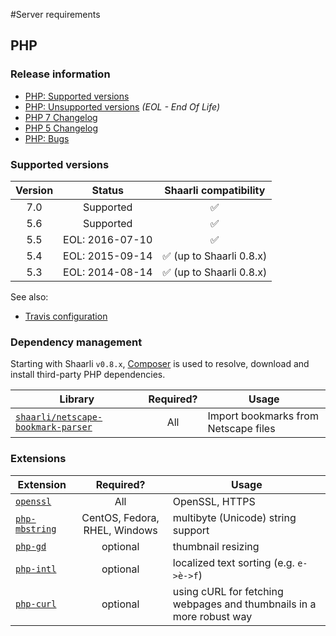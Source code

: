 #Server requirements
## PHP
### Release information
- [PHP: Supported versions](http://php.net/supported-versions.php)[](.html)
- [PHP: Unsupported versions](http://php.net/eol.php) _(EOL - End Of Life)_[](.html)
- [PHP 7 Changelog](http://php.net/ChangeLog-7.php)[](.html)
- [PHP 5 Changelog](http://php.net/ChangeLog-5.php)[](.html)
- [PHP: Bugs](https://bugs.php.net/)[](.html)

### Supported versions
Version | Status | Shaarli compatibility
:---:|:---:|:---:
7.0 | Supported | :white_check_mark:
5.6 | Supported | :white_check_mark:
5.5 | EOL: 2016-07-10 | :white_check_mark:
5.4 | EOL: 2015-09-14 | :white_check_mark: (up to Shaarli 0.8.x)
5.3 | EOL: 2014-08-14 | :white_check_mark: (up to Shaarli 0.8.x)

See also:
- [Travis configuration](https://github.com/shaarli/Shaarli/blob/master/.travis.yml)[](.html)

### Dependency management
Starting with Shaarli `v0.8.x`, [Composer](https://getcomposer.org/) is used to resolve,[](.html)
download and install third-party PHP dependencies.

Library | Required? | Usage
---|:---:|---
[`shaarli/netscape-bookmark-parser`](https://packagist.org/packages/shaarli/netscape-bookmark-parser) | All | Import bookmarks from Netscape files[](.html)

### Extensions
Extension | Required? | Usage
---|:---:|---
[`openssl`](http://php.net/manual/en/book.openssl.php) | All | OpenSSL, HTTPS[](.html)
[`php-mbstring`](http://php.net/manual/en/book.mbstring.php) | CentOS, Fedora, RHEL, Windows | multibyte (Unicode) string support[](.html)
[`php-gd`](http://php.net/manual/en/book.image.php) | optional | thumbnail resizing[](.html)
[`php-intl`](http://php.net/manual/en/book.intl.php) | optional | localized text sorting (e.g. `e->è->f`)[](.html)
[`php-curl`](http://php.net/manual/en/book.curl.php) | optional | using cURL for fetching webpages and thumbnails in a more robust way[](.html)
